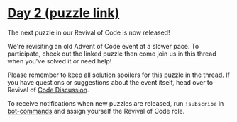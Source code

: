 # [Day 2  (puzzle link)](https://adventofcode.com/2015/day/2)
The next puzzle in our Revival of Code is now released!

We're revisiting an old Advent of Code event at a slower pace. To participate, check out the linked puzzle then come join us in this thread when you've solved it or need help!

Please remember to keep all solution spoilers for this puzzle in the thread.
If you have questions or suggestions about the event itself, head over to Revival of [Code Discussion](https://discord.com/channels/267624335836053506/996438901331861554).

To receive notifications when new puzzles are released, run `!subscribe` in [bot-commands](https://discord.com/channels/267624335836053506/267659945086812160) and assign yourself the Revival of Code role.